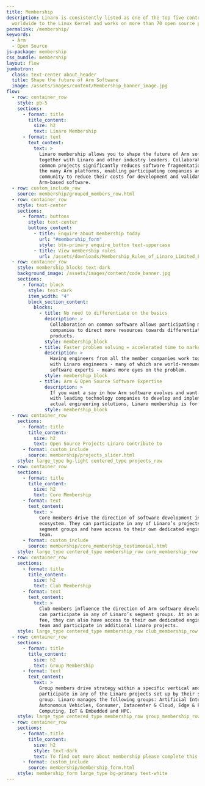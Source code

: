 ```yaml
---
title: Membership
description: Linaro is consistently listed as one of the top five contributors
  worldwide to the Linux Kernel and works on more than 70 open source projects.
permalink: /membership/
keywords:
  - Arm
  - Open Source
js-package: membership
css_bundle: membership
layout: flow
jumbotron:
  class: text-center about_header
  title: Shape the future of Arm Software
  image: /assets/images/content/Membership_banner_image.jpg
flow:
  - row: container_row
    style: pb-5
    sections:
      - format: title
        title_content:
          size: h2
          text: Linaro Membership
      - format: text
        text_content:
          text: >
            Linaro membership allows you to shape the future of Arm software
            together with Linaro and other industry leaders. Collaborating on
            common projects significantly reduces software fragmentation across
            the many Arm platforms, enabling participating companies and the
            community to reduce their costs for development and validation of
            Arm-based software.
  - row: custom_include_row
    source: membership/grouped_members_row.html
  - row: container_row
    style: text-center
    sections:
      - format: buttons
        style: text-center
        buttons_content:
          - title: Enquire about membership today
            url: "#membership_form"
            style: btn-primary enquire_button text-uppercase
          - title: View membership rules
            url: /assets/downloads/Membership_Rules_of_Linaro_Limited_Effective_26th_July_20122.pdf
  - row: container_row
    style: membership_blocks text-dark
    background_image: /assets/images/content/code_banner.jpg
    sections:
      - format: block
        style: text-dark
        item_width: "4"
        block_section_content:
          blocks:
            - title: No need to differentiate on the basics
              description: >
                Collaboration on common software allows participating member
                companies to direct more resources towards differentiating their
                products.
              style: membership_block
            - title: Faster problem solving = accelerated time to market
              description: >
                Having engineers from all the member companies work together
                with Linaro engineers - many of which are world-renowned Arm
                software experts - means more eyes on the problem.
              style: membership_block
            - title: Arm & Open Source Software Expertise
              description: >
                If you want a say in how Arm software evolves and want to work
                with leading technology companies to develop and implement
                actual engineering solutions, Linaro membership is for you.
              style: membership_block
  - row: container_row
    sections:
      - format: title
        title_content:
          size: h2
          text: Open Source Projects Linaro Contribute to
      - format: custom_include
        source: membership/projects_slider.html
    style: large_type bg-light centered_type projects_row
  - row: container_row
    sections:
      - format: title
        title_content:
          size: h2
          text: Core Membership
      - format: text
        text_content:
          text: >
            Core members drive the direction of software development in the Arm
            ecosystem. They can participate in any of Linaro’s projects or
            segment groups and have access to their own dedicated engineering
            team.
      - format: custom_include
        source: membership/core_membership_testimonial.html
    style: large_type centered_type membership_row core_membership_row bg-light-blue
  - row: container_row
    sections:
      - format: title
        title_content:
          size: h2
          text: Club Membership
      - format: text
        text_content:
          text: >
            Club members influence the direction of Arm software development and
            can participate in any of Linaro’s segment groups. At an additional
            fee, they can also have access to their own dedicated engineering
            team and participate in additional Linaro projects.
    style: large_type centered_type membership_row club_membership_row  bg-green
  - row: container_row
    sections:
      - format: title
        title_content:
          size: h2
          text: Group Membership
      - format: text
        text_content:
          text: >
            Group members drive strategy within a specific vertical and can
            participate in any of the Linaro projects set up by their segment
            group. Linaro manages the following groups: Artificial Intelligence,
            Autonomous Vehicles, Consumer, Datacenter & Cloud, Edge & Fog
            Computing, IoT & Embedded and HPC.
    style: large_type centered_type membership_row group_membership_row bg-light-gray
  - row: container_row
    sections:
      - format: title
        title_content:
          size: h2
          style: text-dark
          text: To find out more about membership please complete this form
      - format: custom_include
        source: membership/membership_form.html
    style: membership_form large_type bg-primary text-white
---
```

